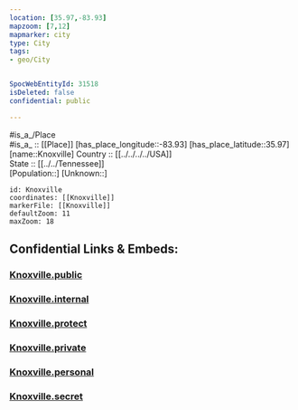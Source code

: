 ```yaml
---
location: [35.97,-83.93] 
mapzoom: [7,12] 
mapmarker: city 
type: City
tags:
- geo/City


SpocWebEntityId: 31518
isDeleted: false
confidential: public

---
```

#is_a_/Place  
#is_a_ :: [[Place]] 
[has_place_longitude::-83.93] 
[has_place_latitude::35.97] 
[name::Knoxville] 
Country :: [[../../../../USA]]  
State :: [[../../Tennessee]]  
[Population::] 
[Unknown::] 


```leaflet
id: Knoxville
coordinates: [[Knoxville]] 
markerFile: [[Knoxville]] 
defaultZoom: 11 
maxZoom: 18
```


## Confidential Links & Embeds: 

### [Knoxville.public](/_public/\Earth\Continent\America~North\USA\USA~Central\Tennessee\counties~Tennessee\Knox,County\cities~KnoxKnoxville.public.md) 

### [Knoxville.internal](/_internal/\Earth\Continent\America~North\USA\USA~Central\Tennessee\counties~Tennessee\Knox,County\cities~KnoxKnoxville.internal.md) 

### [Knoxville.protect](/_protect/\Earth\Continent\America~North\USA\USA~Central\Tennessee\counties~Tennessee\Knox,County\cities~KnoxKnoxville.protect.md) 

### [Knoxville.private](/_private/\Earth\Continent\America~North\USA\USA~Central\Tennessee\counties~Tennessee\Knox,County\cities~KnoxKnoxville.private.md) 

### [Knoxville.personal](/_personal/\Earth\Continent\America~North\USA\USA~Central\Tennessee\counties~Tennessee\Knox,County\cities~KnoxKnoxville.personal.md) 

### [Knoxville.secret](/_secret/\Earth\Continent\America~North\USA\USA~Central\Tennessee\counties~Tennessee\Knox,County\cities~KnoxKnoxville.secret.md)

